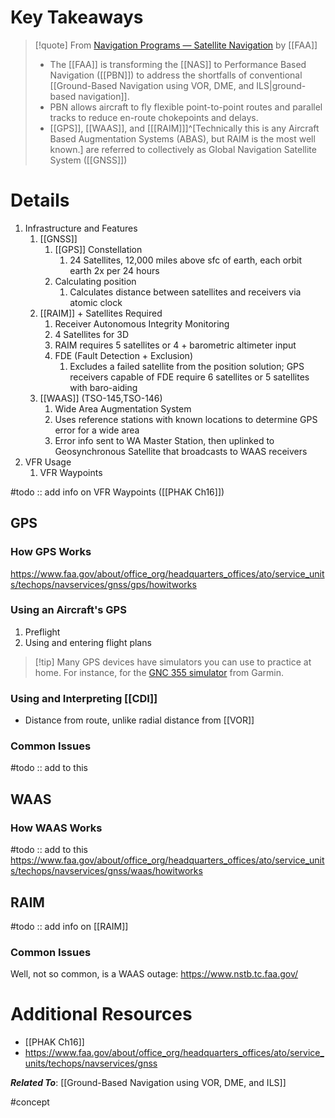 # Key Takeaways
> [!quote] From [Navigation Programs — Satellite Navigation](https://www.faa.gov/about/office_org/headquarters_offices/ato/service_units/techops/navservices/gnss) by [[FAA]]
> - The [[FAA]] is transforming the [[NAS]] to Performance Based Navigation ([[PBN]]) to address the shortfalls of conventional [[Ground-Based Navigation using VOR, DME, and ILS|ground-based navigation]].
> - PBN allows aircraft to fly flexible point-to-point routes and parallel tracks to reduce en-route chokepoints and delays.
> - [[GPS]], [[WAAS]], and \[[[RAIM]]\]^[Technically this is any Aircraft Based Augmentation Systems (ABAS), but RAIM is the most well known.] are referred to collectively as Global Navigation Satellite System ([[GNSS]])

# Details

1. Infrastructure and Features
	1. [[GNSS]]
		1. [[GPS]] Constellation
			1. 24 Satellites, 12,000 miles above sfc of earth, each orbit earth 2x per 24 hours
		2. Calculating position
			1. Calculates distance between satellites and receivers via atomic clock
	2. [[RAIM]] + Satellites Required
		1. Receiver Autonomous Integrity Monitoring
		2. 4 Satellites for 3D
		3. RAIM requires 5 satellites or 4 + barometric altimeter input
		4. FDE (Fault Detection + Exclusion) 
			1. Excludes a failed satellite from the position solution; GPS receivers capable of FDE require 6 satellites or 5 satellites with baro-aiding
	4. [[WAAS]] (TSO-145,TSO-146)
		1. Wide Area Augmentation System
		2. Uses reference stations with known locations to determine GPS error for a wide area
		3. Error info sent to WA Master Station, then uplinked to Geosynchronous Satellite that broadcasts to WAAS receivers
2. VFR Usage
	1. VFR Waypoints

#todo :: add info on VFR Waypoints ([[PHAK Ch16]])

## GPS
### How GPS Works
https://www.faa.gov/about/office_org/headquarters_offices/ato/service_units/techops/navservices/gnss/gps/howitworks

### Using an Aircraft's GPS
1. Preflight
2. Using and entering flight plans

> [!tip] Many GPS devices have simulators you can use to practice at home. For instance, for the [GNC 355 simulator](https://www.garmin.com/en-US/p/685256) from Garmin.

### Using and Interpreting [[CDI]]
- Distance from route, unlike radial distance from [[VOR]]

### Common Issues
#todo :: add to this

## WAAS
### How WAAS Works
#todo :: add to this
https://www.faa.gov/about/office_org/headquarters_offices/ato/service_units/techops/navservices/gnss/waas/howitworks

## RAIM
#todo :: add info on [[RAIM]]

### Common Issues
Well, not so common, is a WAAS outage: https://www.nstb.tc.faa.gov/

# Additional Resources
- [[PHAK Ch16]]
- https://www.faa.gov/about/office_org/headquarters_offices/ato/service_units/techops/navservices/gnss

***Related To***: [[Ground-Based Navigation using VOR, DME, and ILS]]

#concept